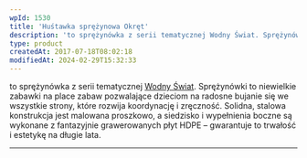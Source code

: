 ```yaml
---
wpId: 1530
title: 'Huśtawka sprężynowa Okręt'
description: 'to sprężynówka z serii tematycznej Wodny Świat. Sprężynówki to niewielkie zabawki na place zabaw pozwalające dzieciom na radosne bujanie się we wszystkie strony, które rozwija koordynację i zręczność. Solidna, stalowa konstrukcja jest malowana proszkowo, a siedzisko i wypełnienia boczne są wykonane z fantazyjnie grawerowanych płyt HDPE – gwarantuje to trwałość i estetykę na długie lata.'
type: product
createdAt: 2017-07-18T08:02:18
modifiedAt: 2024-02-29T15:32:33
---
```



to sprężynówka z serii tematycznej [Wodny Świat](https://comes.pl/produkty/?pa_seria-tematyczna=wodny-swiat&swoof=1). Sprężynówki to niewielkie zabawki na place zabaw pozwalające dzieciom na radosne bujanie się we wszystkie strony, które rozwija koordynację i zręczność. Solidna, stalowa konstrukcja jest malowana proszkowo, a siedzisko i wypełnienia boczne są wykonane z fantazyjnie grawerowanych płyt HDPE – gwarantuje to trwałość i estetykę na długie lata.

* * *